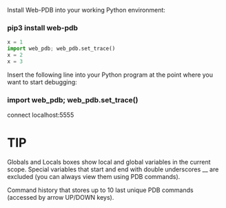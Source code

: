 Install Web-PDB into your working Python environment:

### pip3 install web-pdb

```python
x = 1
import web_pdb; web_pdb.set_trace()
x = 2
x = 3
```
Insert the following line into your Python program at the point where you want to start debugging:

### import web_pdb; web_pdb.set_trace()

connect localhost:5555

# TIP

Globals and Locals boxes show local and global variables in the current scope. Special variables that start and end with double underscores __ are excluded (you can always view them using PDB commands).

Command history that stores up to 10 last unique PDB commands (accessed by arrow UP/DOWN keys).

